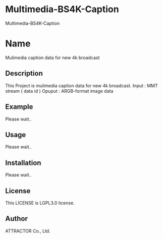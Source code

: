# Multimedia-BS4K-Caption
Multimedia-BS4K-Caption

# Name
Mulimedia caption data for new 4k broadcast

## Description
This Project is mulimedia caption data for new 4k broadcast.
Input : MMT stream ( data id )
Opuput : ARGB-format image data

## Example
Please wait..

## Usage
Please wait..

## Installation
Please wait..

## License
This LICENSE is LGPL3.0 license.

## Author
ATTRACTOR Co., Ltd.

